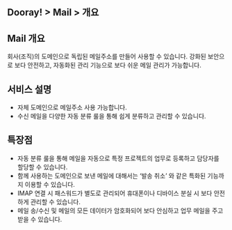 ## Dooray! > Mail > 개요
## Mail 개요
회사(조직)의 도메인으로 독립된 메일주소를 만들어 사용할 수 있습니다.
강화된 보안으로 보다 안전하고, 자동화된 관리 기능으로 보다 쉬운 메일 관리가 가능합니다.

## 서비스 설명
- 자체 도메인으로 메일주소 사용 가능합니다.
- 수신 메일을 다양한 자동 분류 룰을 통해 쉽게 분류하고 관리할 수 있습니다.

## 특장점
- 자동 분류 룰을 통해 메일을 자동으로 특정 프로젝트의 업무로 등록하고 담당자를 할당할 수 있습니다.
- 함께 사용하는 도메인으로 보낸 메일에 대해서는 ‘발송 취소’ 와 같은 특화된 기능까지 이용할 수 있습니다.
- IMAP 연결 시 패스워드가 별도로 관리되어 휴대폰이나 디바이스 분실 시 보다 안전하게 관리할 수 있습니다.
- 메일 송/수신 및 메일의 모든 데이터가 암호화되어 보다 안심하고 업무 메일을 주고 받을 수 있습니다.
